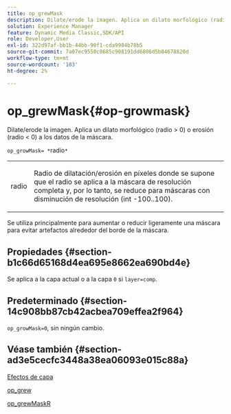 ```yaml
---
title: op_grewMask
description: Dilate/erode la imagen. Aplica un dilato morfológico (radio > 0) o erosión (radio < 0) a los datos de la máscara.
solution: Experience Manager
feature: Dynamic Media Classic,SDK/API
role: Developer,User
exl-id: 322d97af-bb1b-44bb-90f1-cda9984b78b5
source-git-commit: 7a07ec9550c0685c908191dd6806d5b84678820d
workflow-type: tm+mt
source-wordcount: '103'
ht-degree: 2%

---
```


# op_grewMask{#op-growmask}

Dilate/erode la imagen. Aplica un dilato morfológico (radio > 0) o erosión (radio &lt; 0) a los datos de la máscara.

`op_growMask= *`radio`*`

<table id="simpletable_3BAA4523D29E447FA7A4C9009B3E8344"> 
 <tr class="strow"> 
  <td class="stentry"> <p><span class="varname"> radio</span> </p> </td> 
  <td class="stentry"> <p>Radio de dilatación/erosión en píxeles donde se supone que el radio se aplica a la máscara de resolución completa y, por lo tanto, se reduce para máscaras con disminución de resolución (int -100..100). </p></td> 
 </tr> 
</table>

Se utiliza principalmente para aumentar o reducir ligeramente una máscara para evitar artefactos alrededor del borde de la máscara.

## Propiedades {#section-b1c66d65168d4ea695e8662ea690bd4e}

Se aplica a la capa actual o a la capa `0` si `layer=comp`.

## Predeterminado {#section-14c908bb87cb42acbea709effea2f964}

`op_growMask=0`, sin ningún cambio.

## Véase también {#section-ad3e5cecfc3448a38ea06093e015c88a}

[Efectos de capa](../../../../../is-api/http-ref/image-serving-api-ref/c-http-protocol-reference/c-syntax-and-features/r-layer-effects.md#reference-82a6b5311b3d4471ad2799adb3b2201c)

[op_grew](../../../../../is-api/http-ref/image-serving-api-ref/c-http-protocol-reference/c-command-reference/r-op-grow.md#reference-f95f3291c78c42b9a34b1b7e177e739a)

[op_grewMaskR](../../../../../is-api/http-ref/image-serving-api-ref/c-http-protocol-reference/c-command-reference/r-op-growmaskr.md#reference-8092864159ae43c490821b9590d7709a)
